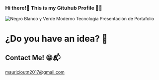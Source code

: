 ### Hi there!👋 This is my Gituhub Profile 👨‍💻 
![Negro Blanco y Verde Moderno Tecnología Presentación de Portafolio](https://user-images.githubusercontent.com/106267352/221080387-e19272cc-9284-4c2c-9626-0facb3ccae5a.gif)

# ¿Do you have an idea? 🤔
## Contact Me! 😁📬

mauricioutn2017@gmail.com
<!--
**MauricioSor/MauricioSor** is a ✨ _special_ ✨ repository because its `README.md` (this file) appears on your GitHub profile.

Here are some ideas to get you started:

- 🔭 I’m currently working on ...
- 🌱 I’m currently learning ...
- 👯 I’m looking to collaborate on ...
- 🤔 I’m looking for help with ...
- 💬 Ask me about ...
- 📫 How to reach me: ...
- 😄 Pronouns: ...
- ⚡ Fun fact: ...
-->
